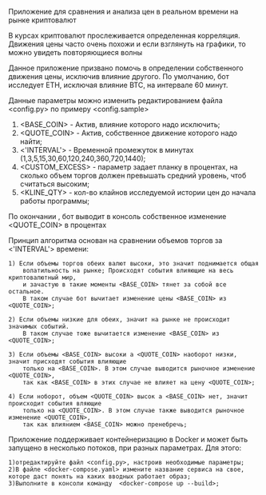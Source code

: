 Приложение для сравнения и анализа цен в реальном времени на рынке криптовалют

В курсах криптовалют прослеживается определенная корреляция. 
Движения цены часто очень похожи и если взглянуть на графики, 
то можно увидеть повторяющиеся волны

Данное приложение призвано помочь в определении собственного движения цены, 
исключив влияние другого. По умолчанию, бот исследует ETH, исключая влияние BTC, 
на интервале 60 минут. 


Данные параметры можно изменить 
редактированием файла <config.py> по примеру <config.sample>

1) <BASE_COIN> - Актив, влияние которого надо исключить;
2) <QUOTE_COIN> - Актив, собственное движение которого надо найти;
3) <'INTERVAL'>  - Временной промежуток в минутах (1,3,5,15,30,60,120,240,360,720,1440);
4) <CUSTOM_EXCESS> - параметр задает планку в процентах, на сколько 
   объем торгов должен превышать средний уровень, чтоб считаться высоким;
5) <KLINE_QTY> - кол-во клайнов исследуемой истории цен до 
          начала работы программы;


По окончании <INTERVAL>, бот выводит в консоль собственное изменение <QUOTE_COIN> в процентах


Принцип алгоритма основан на сравнении объемов торгов за <'INTERVAL'> времени:

    1) Если объемы торгов обеих валют высоки, это значит поднимается общая 
        волатильность на рынке; Происходят события влияющие на весь криптовалютный мир, 
        и зачастую в такие моменты <BASE_COIN> тянет за собой все остальное.
        В таком случае бот вычитает изменение цены <BASE_COIN> из <QUOTE_COIN>;
        
    2) Если объемы низкие для обеих, значит на рынке не происходит значимых событий.
        В таком случае тоже вычитается изменение <BASE_COIN> из <QUOTE_COIN>;
        
    3) Если объемы <BASE_COIN> высоки а <QUOTE_COIN> наоборот низки, значит присходят события влияющие 
        только на <BASE_COIN>. В этом случае выводится рыночное изменение <QUOTE_COIN>, 
        так как <BASE_COIN> в этих случае не влияет на цену <QUOTE_COIN>;

    4) Если ноборот, объем <QUOTE_COIN> высок а <BASE_COIN> нет, значит происходит события вляющие 
        только на <QUOTE_COIN>. В этом случае также выводится рыночное изменение <QUOTE_COIN>, 
        так как влиянием <BASE_COIN> можно пренебречь;


Приложение поддерживает контейнеризацию в Docker
и может быть запущено в несколько потоков, при разных параметрах.
Для этого:

    1)отредактируйте файл <config.ру>, настроив необходимые параметры;
    2)В файле <docker-compose.yaml> измените название сервиса на свое, которе даст понять на каких вводных работает образ;
    3)Выполните в консоли команду  <docker-compose up --build>;
